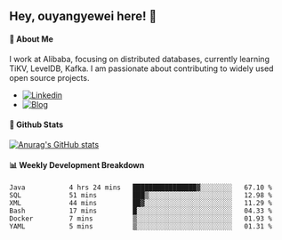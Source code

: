 ## Hey, ouyangyewei here! :wave:

#### :rocket: About Me
I work at Alibaba, focusing on distributed databases, currently learning TiKV, LevelDB, Kafka. I am passionate about contributing to widely used open source projects.

- [![Linkedin](https://img.shields.io/badge/LinkedIn-ouyangyewei-blue)](https://www.linkedin.com/in/ouyangyewei/)
- [![Blog](https://img.shields.io/badge/Blog-yeweiouyang-orange)](https://blog.csdn.net/yeweiouyang)

#### :star2: Github Stats
[![Anurag's GitHub stats](https://github-readme-stats.vercel.app/api?username=ouyangyewei&show_icons=true&cache_seconds=3600&theme=tokyonight)](https://github.com/anuraghazra/github-readme-stats)

#### :bar_chart: Weekly Development Breakdown
<!--START_SECTION:waka-->

```text
Java           4 hrs 24 mins   ████████████████▓░░░░░░░░   67.10 %
SQL            51 mins         ███▒░░░░░░░░░░░░░░░░░░░░░   12.98 %
XML            44 mins         ██▓░░░░░░░░░░░░░░░░░░░░░░   11.29 %
Bash           17 mins         █░░░░░░░░░░░░░░░░░░░░░░░░   04.33 %
Docker         7 mins          ▒░░░░░░░░░░░░░░░░░░░░░░░░   01.93 %
YAML           5 mins          ▒░░░░░░░░░░░░░░░░░░░░░░░░   01.31 %
```

<!--END_SECTION:waka-->
